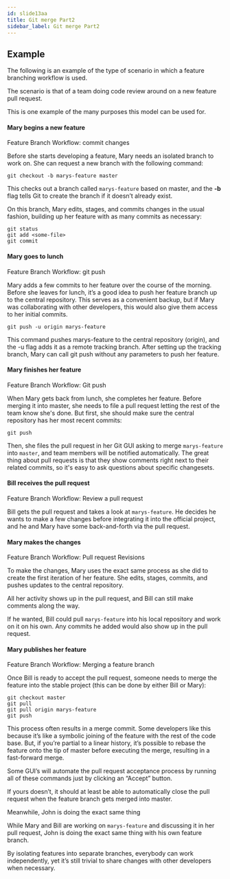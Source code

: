 ```yaml
---
id: slide13aa
title: Git merge Part2
sidebar_label: Git merge Part2
---
```




## Example

The following is an example of the type of scenario in which a feature branching workflow is used.

The scenario is that of a team doing code review around on a new feature pull request.

This is one example of the many purposes this model can be used for.


#### Mary begins a new feature
Feature Branch Workflow: commit changes

Before she starts developing a feature, Mary needs an isolated branch to work on.
She can request a new branch with the following command:

`git checkout -b marys-feature master`

This checks out a branch called `marys-feature` based on master, and the **-b** flag tells Git to create the branch if it doesn’t already exist.

On this branch, Mary edits, stages, and commits changes in the usual fashion, building up her feature with as many commits as necessary:

```
git status
git add <some-file>
git commit
```



#### Mary goes to lunch
Feature Branch Workflow: git push

Mary adds a few commits to her feature over the course of the morning. Before she leaves for lunch, it’s a good idea to push her feature branch up to the central repository. This serves as a convenient backup, but if Mary was collaborating with other developers, this would also give them access to her initial commits.

`git push -u origin marys-feature`

This command pushes marys-feature to the central repository (origin), and the -u flag adds it as a remote tracking branch.
After setting up the tracking branch, Mary can call git push without any parameters to push her feature.




#### Mary finishes her feature
Feature Branch Workflow: Git push

When Mary gets back from lunch, she completes her feature. Before merging it into master, she needs to file a pull request letting the rest of the team know she's done. But first, she should make sure the central repository has her most recent commits:

`git push`


Then, she files the pull request in her Git GUI asking to merge `marys-feature` into `master`, and team members will be notified automatically.
The great thing about pull requests is that they show comments right next to their related commits, so it's easy to ask questions about specific changesets.






#### Bill receives the pull request
Feature Branch Workflow: Review a pull request


Bill gets the pull request and takes a look at `marys-feature`. He decides he wants to make a few changes before integrating it into the official project, and he and Mary have some back-and-forth via the pull request.







#### Mary makes the changes
Feature Branch Workflow: Pull request Revisions

To make the changes, Mary uses the exact same process as she did to create the first iteration of her feature.
She edits, stages, commits, and pushes updates to the central repository.

All her activity shows up in the pull request, and Bill can still make comments along the way.





If he wanted, Bill could pull `marys-feature` into his local repository and work on it on his own. Any commits he added would also show up in the pull request.



#### Mary publishes her feature
Feature Branch Workflow: Merging a feature branch

Once Bill is ready to accept the pull request, someone needs to merge the feature into the stable project (this can be done by either Bill or Mary):

```
git checkout master
git pull
git pull origin marys-feature
git push
```

This process often results in a merge commit. Some developers like this because it’s like a symbolic joining of the feature with the rest of the code base. But, if you’re partial to a linear history, it’s possible to rebase the feature onto the tip of master before executing the merge, resulting in a fast-forward merge.


Some GUI’s will automate the pull request acceptance process by running all of these commands just by clicking an “Accept” button.

If yours doesn’t, it should at least be able to automatically close the pull request when the feature branch gets merged into master.








Meanwhile, John is doing the exact same thing

While Mary and Bill are working on `marys-feature` and discussing it in her pull request, John is doing the exact same thing with his own feature branch.

By isolating features into separate branches, everybody can work independently, yet it’s still trivial to share changes with other developers when necessary.
